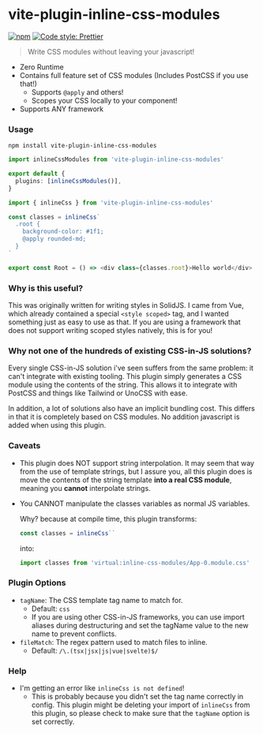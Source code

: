 # vite-plugin-inline-css-modules

[![npm](https://img.shields.io/npm/v/vite-plugin-inline-css-modules.svg)](https://www.npmjs.com/package/vite-plugin-inline-css-modules)
[![Code style: Prettier](https://img.shields.io/badge/code_style-prettier-ff69b4.svg)](https://github.com/prettier/prettier)

> Write CSS modules without leaving your javascript!

- Zero Runtime
- Contains full feature set of CSS modules (Includes PostCSS if you use that!)
  - Supports `@apply` and others!
  - Scopes your CSS locally to your component!
- Supports ANY framework

### Usage

```
npm install vite-plugin-inline-css-modules
```

```ts
import inlineCssModules from 'vite-plugin-inline-css-modules'

export default {
  plugins: [inlineCssModules()],
}
```

```ts
import { inlineCss } from 'vite-plugin-inline-css-modules'

const classes = inlineCss`
  .root {
    background-color: #1f1;
    @apply rounded-md;
  }
`

export const Root = () => <div class={classes.root}>Hello world</div>
```

### Why is this useful?

This was originally written for writing styles in SolidJS. I came from Vue, which already contained a special `<style scoped>` tag, and I wanted something just as easy to use as that. If you are using a framework that does not support writing scoped styles natively, this is for you!

### Why not one of the hundreds of existing CSS-in-JS solutions?

Every single CSS-in-JS solution i've seen suffers from the same problem: it can't integrate with existing tooling.
This plugin simply generates a CSS module using the contents of the string. This allows it to integrate with PostCSS
and things like Tailwind or UnoCSS with ease.

In addition, a lot of solutions also have an implicit bundling cost. This differs in that it is completely based on CSS modules. 
No addition javascript is added when using this plugin.

### Caveats

- This plugin does NOT support string interpolation. It may seem that way from the use of template strings, but I assure you, all this plugin does is move the contents of the string template **into a real CSS module**, meaning you **cannot** interpolate strings.

- You CANNOT manipulate the classes variables as normal JS variables.

  Why? because at compile time, this plugin transforms:

  ```ts
  const classes = inlineCss``
  ```

  into:

  ```ts
  import classes from 'virtual:inline-css-modules/App-0.module.css'
  ```

### Plugin Options

- `tagName`: The CSS template tag name to match for.
  - Default: `css`
  - If you are using other CSS-in-JS frameworks, you can use import aliases during destructuring and set the tagName value to the new name to prevent conflicts.
- `fileMatch`: The regex pattern used to match files to inline.
  - Default: `/\.(tsx|jsx|js|vue|svelte)$/`

### Help

- I'm getting an error like `inlineCss is not defined`!
  - This is probably because you didn't set the tag name correctly in config.
    This plugin might be deleting your import of `inlineCss` from this plugin, so please check to make sure that the `tagName` option is set correctly.
